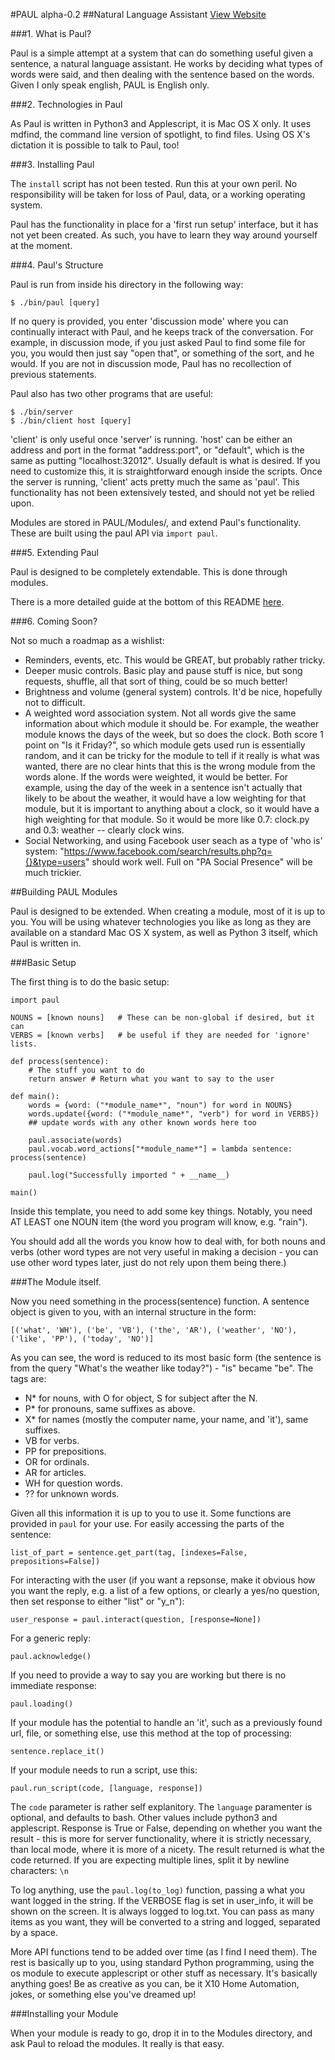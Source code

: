 #PAUL alpha-0.2
##Natural Language Assistant
[View Website](http://aaronstockdill.github.io/paul.html)

###1. What is Paul?

Paul is a simple attempt at a system that can do something useful given a sentence, a natural language assistant. He works by deciding what types of words were said, and then dealing with the sentence based on the words. Given I only speak english, PAUL is English only. 

###2. Technologies in Paul

As Paul is written in Python3 and Applescript, it is Mac OS X only. It uses mdfind, the command line version of spotlight, to find files. Using OS X's dictation it is possible to talk to Paul, too!

###3. Installing Paul

The `install` script has not been tested. Run this at your own peril. No responsibility will be taken for loss of Paul, data, or a working operating system.

Paul has the functionality in place for a 'first run setup' interface, but it has not yet been created. As such, you have to learn they way around yourself at the moment.

###4. Paul's Structure

Paul is run from inside his directory in the following way:

    $ ./bin/paul [query]

If no query is provided, you enter 'discussion mode' where you can continually interact with Paul, and he keeps track of the conversation. For example, in discussion mode, if you just asked Paul to find some file for you, you would then just say "open that", or something of the sort, and he would. If you are not in discussion mode, Paul has no recollection of previous statements.

Paul also has two other programs that are useful:

    $ ./bin/server
    $ ./bin/client host [query]

'client' is only useful once 'server' is running. 'host' can be either an address and port in the format "address:port", or "default", which is the same as putting "localhost:32012". Usually default is what is desired. If you need to customize this, it is straightforward enough inside the scripts. Once the server is running, 'client' acts pretty much the same as 'paul'. This functionality has not been extensively tested, and should not yet be relied upon.
 
Modules are stored in PAUL/Modules/, and extend Paul's functionality. These are built using the paul API via `import paul`.

###5. Extending Paul

Paul is designed to be completely extendable. This is done through modules.

There is a more detailed guide at the bottom of this README [here](#building-paul-modules).

###6. Coming Soon?

Not so much a roadmap as a wishlist:

* Reminders, events, etc. This would be GREAT, but probably rather tricky.
* Deeper music controls. Basic play and pause stuff is nice, but song requests, shuffle, all that sort of thing, could be so much better!
* Brightness and volume (general system) controls. It'd be nice, hopefully not to difficult.
* A weighted word association system. Not all words give the same information about which module it should be. For example, the weather module knows the days of the week, but so does the clock. Both score 1 point on "Is it Friday?", so which module gets used run is essentially random, and it can be tricky for the module to tell if it really is what was wanted, there are no clear hints that this is the wrong module from the words alone. If the words were weighted, it would be better. For example, using the day of the week in a sentence isn't actually that likely to be about the weather, it would have a low weighting for that module, but it is important to anything about a clock, so it would have a high weighting for that module. So it would be more like 0.7: clock.py and 0.3: weather -- clearly clock wins.
* Social Networking, and using Facebook user seach as a type of 'who is' system: "https://www.facebook.com/search/results.php?q={}&type=users" should work well. Full on "PA Social Presence" will be much trickier.

##Building PAUL Modules

Paul is designed to be extended. When creating a module, most of it is up to you. You will be using whatever technologies you like as long as they are available on a standard Mac OS X system, as well as Python 3 itself, which Paul is written in.

###Basic Setup

The first thing is to do the basic setup:

    import paul
    
    NOUNS = [known nouns]   # These can be non-global if desired, but it can
    VERBS = [known verbs]   # be useful if they are needed for 'ignore' lists.
    
    def process(sentence):
        # The stuff you want to do
        return answer # Return what you want to say to the user
    
    def main():
        words = {word: ("*module_name*", "noun") for word in NOUNS}
        words.update({word: ("*module_name*", "verb") for word in VERBS})
        ## update words with any other known words here too
        
        paul.associate(words)
        paul.vocab.word_actions["*module_name*"] = lambda sentence: process(sentence)
        
        paul.log("Successfully imported " + __name__)
    
    main()

Inside this template, you need to add some key things. Notably, you need AT LEAST one NOUN item (the word you program will know, e.g. "rain").
    
You should add all the words you know how to deal with, for both nouns and verbs (other word types are not very useful in making a decision - you can use other word types later, just do not rely upon them being there.)

###The Module itself.

Now you need something in the process(sentence) function. A sentence object is given to you, with an internal structure in the form:

    [('what', 'WH'), ('be', 'VB'), ('the', 'AR'), ('weather', 'NO'), ('like', 'PP'), ('today', 'NO')]
    
As you can see, the word is reduced to its most basic form (the sentence is from the query "What's the weather like today?") - "is" became "be". The tags are:

* N\* for nouns, with O for object, S for subject after the N.
* P\* for pronouns, same suffixes as above.
* X\* for names (mostly the computer name, your name, and 'it'), same suffixes.
* VB for verbs.
* PP for prepositions.
* OR for ordinals.
* AR for articles.
* WH for question words.
* ?? for unknown words.

Given all this information it is up to you to use it. Some functions are provided in `paul` for your use. For easily accessing the parts of the sentence:

    list_of_part = sentence.get_part(tag, [indexes=False, prepositions=False])

For interacting with the user (if you want a repsonse, make it obvious how you want the reply, e.g. a list of a few options, or clearly a yes/no question, then set response to either "list" or "y\_n"):

    user_response = paul.interact(question, [response=None])
    
For a generic reply:

    paul.acknowledge()

If you need to provide a way to say you are working but there is no immediate response:

    paul.loading()

If your module has the potential to handle an 'it', such as a previously found url, file, or something else, use this method at the top of processing:

    sentence.replace_it()

If your module needs to run a script, use this:

    paul.run_script(code, [language, response])

The `code` parameter is rather self explanitory. The `language` paramenter is optional, and defaults to bash. Other values include python3 and applescript. Response is True or False, depending on whether you want the result - this is more for server functionality, where it is strictly necessary, than local mode, where it is more of a nicety. The result returned is what the code returned. If you are expecting multiple lines, split it by newline characters: `\n`

To log anything, use the `paul.log(to_log)` function, passing a what you want logged in the string. If the VERBOSE flag is set in user\_info, it will be shown on the screen. It is always logged to log.txt. You can pass as many items as you want, they will be converted to a string and logged, separated by a space.

More API functions tend to be added over time (as I find I need them). The rest is basically up to you, using standard Python programming, using the os module to execute applescript or other stuff as necessary. It's basically anything goes! Be as creative as you can, be it X10 Home Automation, jokes, or something else you've dreamed up!

###Installing your Module

When your module is ready to go, drop it in to the Modules directory, and ask Paul to reload the modules. It really is that easy. 